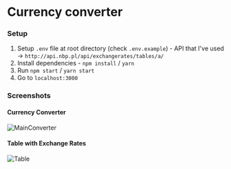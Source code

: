 # Currency converter

### Setup

1. Setup `.env` file at root directory (check `.env.example`) - API that I've used -> `http://api.nbp.pl/api/exchangerates/tables/a/`
2. Install dependencies - `npm install` / `yarn`
3. Run `npm start` / `yarn start`
4. Go to `localhost:3000`

### Screenshots

#### Currency Converter 
![MainConverter](https://user-images.githubusercontent.com/45404219/131906213-2e1f2e99-07c2-4fac-8007-381d69210a60.png)

#### Table with Exchange Rates
![Table](https://user-images.githubusercontent.com/45404219/131906220-f35d3105-f981-4222-9634-05edbe1f62d1.png)
